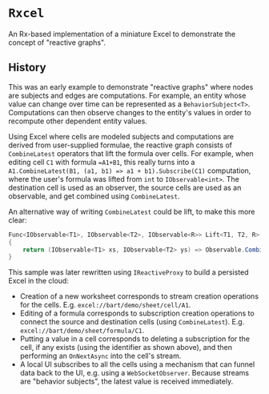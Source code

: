 # `Rxcel`

An Rx-based implementation of a miniature Excel to demonstrate the concept of "reactive graphs".

## History

This was an early example to demonstrate "reactive graphs" where nodes are subjects and edges are computations. For example, an entity whose value can change over time can be represented as a `BehaviorSubject<T>`. Computations can then observe changes to the entity's values in order to recompute other dependent entity values.

Using Excel where cells are modeled subjects and computations are derived from user-supplied formulae, the reactive graph consists of `CombineLatest` operators that lift the formula over cells. For example, when editing cell `C1` with formula `=A1+B1`, this really turns into a `A1.CombineLatest(B1, (a1, b1) => a1 + b1).Subscribe(C1)` computation, where the user's formula was lifted from `int` to `IObservable<int>`. The destination cell is used as an observer, the source cells are used as an observable, and get combined using `CombineLatest`.

An alternative way of writing `CombineLatest` could be lift, to make this more clear:

```csharp
Func<IObservable<T1>, IObservable<T2>, IObservable<R>> Lift<T1, T2, R>(this Func<T1, T2, R> f)
{
    return (IObservable<T1> xs, IObservable<T2> ys) => Observable.CombineLatest(xs, ys, f);
}
```

This sample was later rewritten using `IReactiveProxy` to build a persisted Excel in the cloud:

* Creation of a new worksheet corresponds to stream creation operations for the cells. E.g. `excel://bart/demo/sheet/cell/A1`.
* Editing of a formula corresponds to subscription creation operations to connect the source and destination cells (using `CombineLatest`). E.g. `excel://bart/demo/sheet/formula/C1`.
* Putting a value in a cell corresponds to deleting a subscription for the cell, if any exists (using the identifier as shown above), and then performing an `OnNextAsync` into the cell's stream.
* A local UI subscribes to all the cells using a mechanism that can funnel data back to the UI, e.g. using a `WebSocketObserver`. Because streams are "behavior subjects", the latest value is received immediately.
